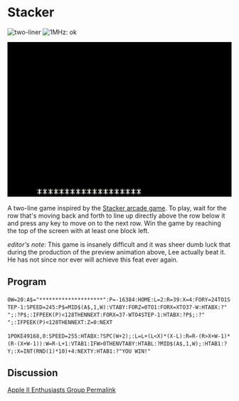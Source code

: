 # Stacker

![two-liner](https://img.shields.io/badge/two--liner-blue) ![1MHz: ok](https://img.shields.io/badge/1MHz-ok-green)

![image](media/stacker.gif "Stacker Gameplay GIF")

A two-line game inspired by the [Stacker arcade game](https://en.wikipedia.org/wiki/Stacker_(game)). To play, wait for the row that's moving back and forth to line up directly above the row below it and press any key to move on to the next row. Win the game by reaching the top of the screen with at least one block left.

_editor's note:_ This game is insanely difficult and it was sheer dumb luck that during the production of the preview animation above, Lee actually beat it. He has not since nor ever will achieve this feat ever again.

## Program

`0W=20:A$="********************":P=-16384:HOME:L=2:R=39:X=4:FORY=24TO1STEP-1:SPEED=245:P$=MID$(A$,1,W):VTABY:FORZ=0TO1:FORX=XTO37-W:HTABX:?" ";:?P$;:IFPEEK(P)<128THENNEXT:FORX=37-WTO4STEP-1:HTABX:?P$;:?" ";:IFPEEK(P)<128THENNEXT:Z=0:NEXT`

`1POKE49168,0:SPEED=255:HTABX:?SPC(W+2);:L=L+(L<X)*(X-L):R=R-(R>X+W-1)*(R-(X+W-1)):W=R-L+1:VTAB1:IFW>0THENVTABY:HTABL:?MID$(A$,1,W);:HTAB1:?Y;:X=INT(RND(1)*10)+4:NEXTY:HTAB1:?"YOU WIN!"`

## Discussion

[Apple II Enthusiasts Group Permalink](https://www.facebook.com/groups/5251478676/permalink/10156649083593677/)
